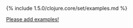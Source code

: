 {% include 1.5.0/clojure.core/set/examples.md %}

[Please add examples!](https://github.com/arrdem/grimoire/edit/master/_includes/1.6.0/clojure.core/set/examples.md)
